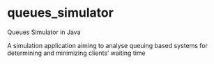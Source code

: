 # queues_simulator
Queues Simulator in Java

A simulation application aiming to analyse queuing based systems for determining and minimizing clients’ waiting time
